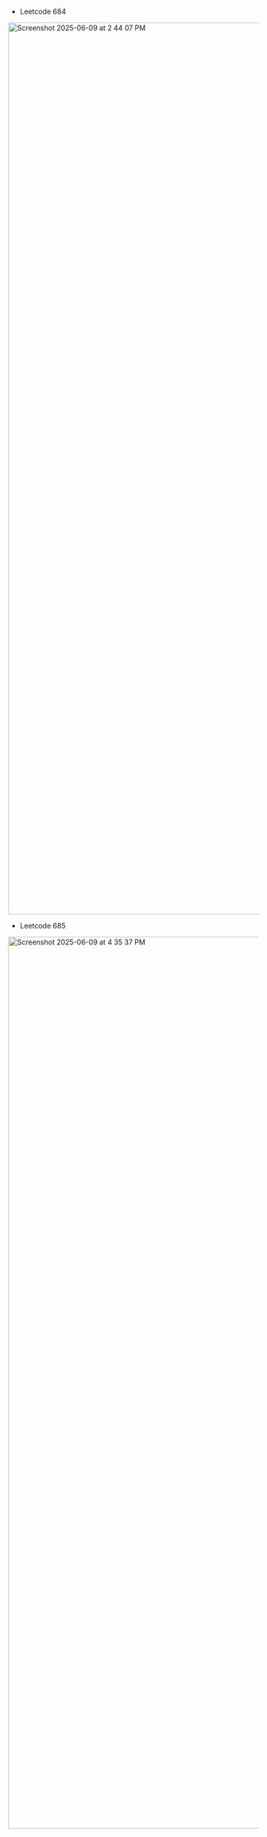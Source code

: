 - Leetcode 684
<img width="1792" alt="Screenshot 2025-06-09 at 2 44 07 PM" src="https://github.com/user-attachments/assets/098ff791-133a-4730-b70e-b817f834af23" />

- Leetcode 685
<img width="1792" alt="Screenshot 2025-06-09 at 4 35 37 PM" src="https://github.com/user-attachments/assets/589c84da-d48a-4e9b-9d99-242dbc384d75" />
